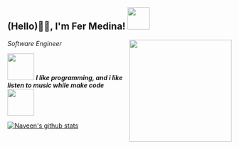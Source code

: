 <h2>(Hello)🙏🏻, I'm Fer Medina! <img src="https://media.giphy.com/media/12oufCB0MyZ1Go/giphy.gif" width="50"></h2>
<img align='right' src="https://media.giphy.com/media/M9gbBd9nbDrOTu1Mqx/giphy.gif" width="230">
<p><em>Software Engineer</em></p>

 <img src="https://media.giphy.com/media/26tn33aiTi1jkl6H6/giphy.gif" width="60"> <em><b>I like programming, and i like listen to music while make code</b> <img src="https://media.giphy.com/media/tqfS3mgQU28ko/giphy.gif" width="60"></em>

[![Naveen's github stats](https://github-readme-stats.vercel.app/api?username=FerMedina&show_icons=true&theme=merko&hide=["contribs","issues"])](https://github.com/Blackhand14)


